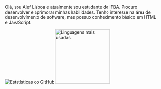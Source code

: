 Olá, sou Alef Lisboa e atualmente sou estudante do IFBA. Procuro desenvolver e aprimorar minhas habilidades. Tenho interesse na área de desenvolvimento de software, mas possuo conhecimento básico em HTML e JavaScript.
<div>
  <a href="https://beacons.ai/Aleflisboa" target="_blank">  </a>

  <picture>
    <source
      srcset="https://github-readme-stats.vercel.app/api?username=Aleflisboa&show_icons=true&theme=dark"
      media="(prefers-color-scheme: dark)"
    />
    <source
      srcset="https://github-readme-stats.vercel.app/api?username=Aleflisboa&show_icons=true"
      media="(prefers-color-scheme: light), (prefers-color-scheme: no-preference)"
    />
    <img src="https://github-readme-stats.vercel.app/api?username=Aleflisboa&show_icons=true" alt="Estatísticas do GitHub"/>
  </picture>

  <picture>
    <img height="180em" src="https://github-readme-stats.vercel.app/api/top-langs/?username=Aleflisboa&layout=compact&langs_count=7&theme=dark" alt="Linguagens mais usadas"/>
  </picture>
</div>

